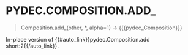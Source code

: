 # PYDEC.COMPOSITION.ADD_
> Composition.add_(other, *, alpha=1) →  {{{pydec_Composition}}}

In-place version of {{#auto_link}}pydec.Composition.add short:2{{/auto_link}}. 